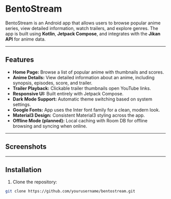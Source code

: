 # BentoStream

BentoStream is an Android app that allows users to browse popular anime series, view detailed information, watch trailers, and explore genres. The app is built using **Kotlin**, **Jetpack Compose**, and integrates with the **Jikan API** for anime data.

---

## Features

- **Home Page:** Browse a list of popular anime with thumbnails and scores.
- **Anime Details:** View detailed information about an anime, including synopsis, episodes, score, and trailer.
- **Trailer Playback:** Clickable trailer thumbnails open YouTube links.
- **Responsive UI:** Built entirely with Jetpack Compose.
- **Dark Mode Support:** Automatic theme switching based on system settings.
- **Google Fonts:** App uses the Inter font family for a clean, modern look.
- **Material3 Design:** Consistent Material3 styling across the app.
- **Offline Mode (planned):** Local caching with Room DB for offline browsing and syncing when online.

---

## Screenshots



---

## Installation

1. Clone the repository:

```bash
git clone https://github.com/yourusername/bentostream.git
